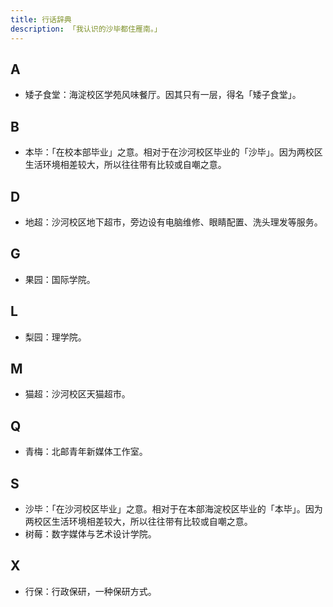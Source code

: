 ```yaml
---
title: 行话辞典
description: 「我认识的沙毕都住雁南。」
---
```


## A

- 矮子食堂：海淀校区学苑风味餐厅。因其只有一层，得名「矮子食堂」。

## B

- 本毕：「在校本部毕业」之意。相对于在沙河校区毕业的「沙毕」。因为两校区生活环境相差较大，所以往往带有比较或自嘲之意。

## D

- 地超：沙河校区地下超市，旁边设有电脑维修、眼睛配置、洗头理发等服务。

## G

- 果园：国际学院。

## L

- 梨园：理学院。

## M

- 猫超：沙河校区天猫超市。

## Q

- 青梅：北邮青年新媒体工作室。

## S

- 沙毕：「在沙河校区毕业」之意。相对于在本部海淀校区毕业的「本毕」。因为两校区生活环境相差较大，所以往往带有比较或自嘲之意。
- 树莓：数字媒体与艺术设计学院。

## X

- 行保：行政保研，一种保研方式。
